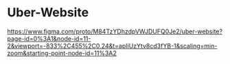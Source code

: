 # Uber-Website
https://www.figma.com/proto/M84TzYDhzdpVWJDUFQ0Je2/uber-website?page-id=0%3A1&node-id=11-2&viewport=-833%2C455%2C0.24&t=apIiUzYtv8cd3fYB-1&scaling=min-zoom&starting-point-node-id=11%3A2
